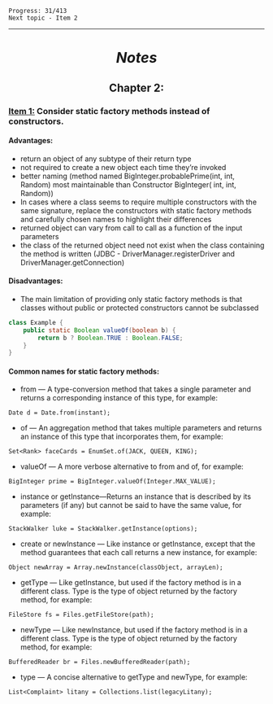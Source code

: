 ```
Progress: 31/413
Next topic - Item 2
```

---

# <center> *Notes* </center>

## <center>Chapter 2:</center>

### <u>Item 1:</u> Consider static factory methods instead of constructors.

#### Advantages:

- return an object of any subtype of their return type
- not required to create a new object each time they’re invoked
- better naming (method named BigInteger.probablePrime(int, int, Random) most maintainable than Constructor BigInteger(
  int, int, Random))
- In cases where a class seems to require multiple constructors with the same signature, replace the constructors with
  static factory methods and carefully chosen names to highlight their differences
- returned object can vary from call to call as a function of the input parameters
- the class of the returned object need not exist when the class containing the method is written (JDBC -
  DriverManager.registerDriver and DriverManager.getConnection)

#### Disadvantages:

- The main limitation of providing only static factory methods is that classes without public or protected constructors
  cannot be subclassed

```java
class Example {
    public static Boolean valueOf(boolean b) {
        return b ? Boolean.TRUE : Boolean.FALSE;
    }
}
```

#### Common names for static factory methods:

- from — A type-conversion method that takes a single parameter and returns a corresponding instance of this type, for
  example:

```
Date d = Date.from(instant);
```

- of — An aggregation method that takes multiple parameters and returns an instance of this type that incorporates them,
  for example:

```
Set<Rank> faceCards = EnumSet.of(JACK, QUEEN, KING);
```

- valueOf — A more verbose alternative to from and of, for example:

```
BigInteger prime = BigInteger.valueOf(Integer.MAX_VALUE);
```

- instance or getInstance—Returns an instance that is described by its parameters (if any) but cannot be said to have
  the same value, for example:

```
StackWalker luke = StackWalker.getInstance(options);
```

- create or newInstance — Like instance or getInstance, except that the method guarantees that each call returns a new
  instance, for example:

```
Object newArray = Array.newInstance(classObject, arrayLen);
```

- getType — Like getInstance, but used if the factory method is in a different class. Type is the type of object
  returned by the factory method, for example:

```
FileStore fs = Files.getFileStore(path);
```

- newType — Like newInstance, but used if the factory method is in a different class. Type is the type of object
  returned by the factory method, for example:

```
BufferedReader br = Files.newBufferedReader(path);
```

- type — A concise alternative to getType and newType, for example:

```
List<Complaint> litany = Collections.list(legacyLitany);
```
